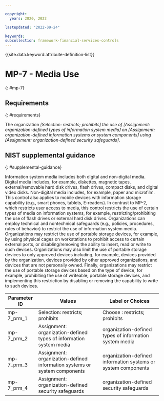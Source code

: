 ```yaml
---

copyright:
  years: 2020, 2022

lastupdated: "2022-09-24"

keywords: 
subcollection: framework-financial-services-controls
---
```


{{site.data.keyword.attribute-definition-list}}

         
# MP-7 - Media Use
{: #mp-7}

## Requirements
{: #requirements}

The organization _[Selection: restricts; prohibits] the use of [Assignment: organization-defined types of information system media] on [Assignment: organization-defined information systems or system components] using [Assignment: organization-defined security safeguards]_.

## NIST supplemental guidance
{: #supplemental-guidance}

Information system media includes both digital and non-digital media. Digital media includes, for example, diskettes, magnetic tapes, external/removable hard disk drives, flash drives, compact disks, and digital video disks. Non-digital media includes, for example, paper and microfilm. This control also applies to mobile devices with information storage capability (e.g., smart phones, tablets, E-readers). In contrast to MP-2, which restricts user access to media, this control restricts the use of certain types of media on information systems, for example, restricting/prohibiting the use of flash drives or external hard disk drives. Organizations can employ technical and nontechnical safeguards (e.g., policies, procedures, rules of behavior) to restrict the use of information system media. Organizations may restrict the use of portable storage devices, for example, by using physical cages on workstations to prohibit access to certain external ports, or disabling/removing the ability to insert, read or write to such devices. Organizations may also limit the use of portable storage devices to only approved devices including, for example, devices provided by the organization, devices provided by other approved organizations, and devices that are not personally owned. Finally, organizations may restrict the use of portable storage devices based on the type of device, for example, prohibiting the use of writeable, portable storage devices, and implementing this restriction by disabling or removing the capability to write to such devices.

| Parameter ID | Values | Label or Choices |
|---|---|---|
| mp-7_prm_1 | Selection: restricts; prohibits | Choose : restricts; prohibits |
| mp-7_prm_2 | Assignment: organization-defined types of information system media | organization-defined types of information system media |
| mp-7_prm_3 | Assignment: organization-defined information systems or system components | organization-defined information systems or system components |
| mp-7_prm_4 | Assignment: organization-defined security safeguards | organization-defined security safeguards |

